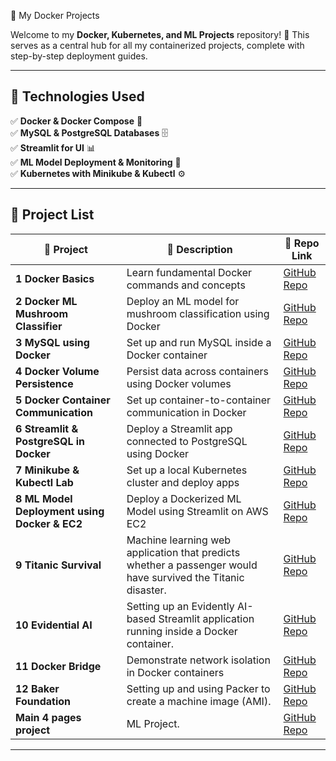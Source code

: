 🚀 My Docker Projects

Welcome to my **Docker, Kubernetes, and ML Projects** repository! 🎯 This serves as a central hub for all my containerized projects, complete with step-by-step deployment guides.

---

## 📌 Technologies Used

✅ **Docker & Docker Compose** 🐳  
✅ **MySQL & PostgreSQL Databases** 🗄️  
✅ **Streamlit for UI** 📊  
✅ **ML Model Deployment & Monitoring** 🤖  
✅ **Kubernetes with Minikube & Kubectl** ⚙️  

---

## 📂 Project List

| 🔹 **Project** | 📌 **Description** | 🔗 **Repo Link** |
|--------------|----------------|-------------|
| **1️ Docker Basics** | Learn fundamental Docker commands and concepts | [GitHub Repo](https://github.com/Shelly151/Docker_basics.git) |
| **2️ Docker ML Mushroom Classifier** | Deploy an ML model for mushroom classification using Docker | [GitHub Repo](https://github.com/Shelly151/My-mushroom-docker.git) |
| **3️ MySQL using Docker** | Set up and run MySQL inside a Docker container | [GitHub Repo](https://github.com/Shelly151/MySQL_Docker.git) |
| **4️ Docker Volume Persistence** | Persist data across containers using Docker volumes | [GitHub Repo](https://github.com/Shelly151/Docker_Volume.git) |
| **5️ Docker Container Communication** | Set up container-to-container communication in Docker | [GitHub Repo](https://github.com/Shelly151/Docker_Network.git) |
| **6️ Streamlit & PostgreSQL in Docker** | Deploy a Streamlit app connected to PostgreSQL using Docker | [GitHub Repo](https://github.com/Shelly151/Docker_Full-Stack.git) |
| **7️ Minikube & Kubectl Lab** | Set up a local Kubernetes cluster and deploy apps | [GitHub Repo](https://github.com/Shelly151/Minikube-and-Kucetl.git) |
| **8️ ML Model Deployment using Docker & EC2** | Deploy a Dockerized ML Model using Streamlit on AWS EC2 | [GitHub Repo](https://github.com/Shelly151/EC2-Streamlit.git) |
| **9️ Titanic Survival** | Machine learning web application that predicts whether a passenger would have survived the Titanic disaster. | [GitHub Repo](https://github.com/Shelly151/titanic-survival.git) |
| **10 Evidential AI** | Setting up an Evidently AI-based Streamlit application running inside a Docker container. | [GitHub Repo](https://github.com/Shelly151/Evidential-Ai.git) |
| **11 Docker Bridge** | Demonstrate network isolation in Docker containers | [GitHub Repo](https://github.com/Shelly151/Docker_bridge.git) |
| **12 Baker Foundation** | Setting up and using Packer to create a machine image (AMI). | [GitHub Repo](https://github.com/Shelly151/bakery-example.git) |
| **Main 4 pages project** | ML Project. | [GitHub Repo](https://github.com/Shelly151/Final-Project-101.git) |




---

